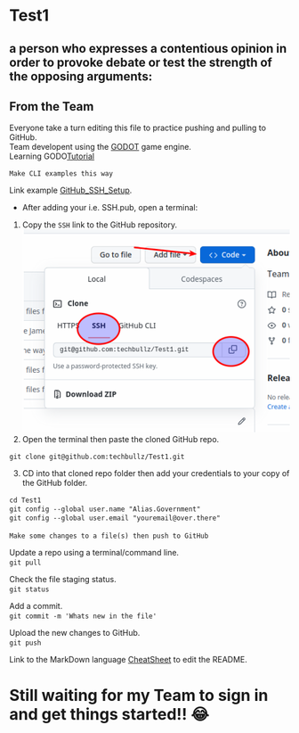 # Test1
a person who expresses a contentious opinion in order to provoke debate or test the strength of the opposing arguments:
---
## From the Team
Everyone take a turn editing this file to practice pushing and pulling to GitHub.\
Team developent using the [GODOT](https://godotengine.org/) game engine.\
Learning GODO[Tutorial](https://www.youtube.com/watch?v=42HKCFf5Lf4&list=PLhqJJNjsQ7KEcm-iYJ2a8UCRN62bTneKa&ab_channel=GDQuest)
```
Make CLI examples this way

```
Link example [GitHub_SSH_Setup](https://docs.github.com/en/authentication/connecting-to-github-with-ssh/adding-a-new-ssh-key-to-your-github-account).
- After adding your i.e. SSH.pub, open a terminal:
1. Copy the `SSH` link to the GitHub repository.\
![From the GitHub repo](/images/SSH_Github.png)
2. Open the terminal then paste the cloned GitHub repo.
```
git clone git@github.com:techbullz/Test1.git
```
3. CD into that cloned repo folder then add your credentials to your copy of the GitHub folder.
```
cd Test1
git config --global user.name "Alias.Government"
git config --global user.email "youremail@over.there"

Make some changes to a file(s) then push to GitHub
```
Update a repo using a terminal/command line.\
`git pull`

Check the file staging status.\
`git status`

Add a commit.\
`git commit -m 'Whats new in the file'`

Upload the new changes to GitHub.\
`git push`

Link to the MarkDown language [CheatSheet](https://www.markdownguide.org/cheat-sheet/) to edit the README. 

# Still waiting for my Team to sign in and get things started!! :joy:
